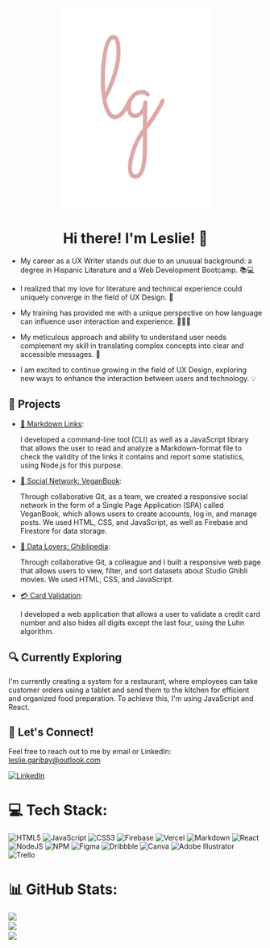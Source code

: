 <div align="center">
  <img src="./logo_LG.png" alt="Hi" width="300" height="400">
</div>

<div align="center">
  <h1> Hi there! I'm Leslie! 👋</h1>
</div>


- My career as a UX Writer stands out due to an unusual background: a degree in Hispanic Literature and a Web Development Bootcamp. 📚💻

- I realized that my love for literature and technical experience could uniquely converge in the field of UX Design. 🎨

- My training has provided me with a unique perspective on how language can influence user interaction and experience. 👩🏻‍💻

- My meticulous approach and ability to understand user needs complement my skill in translating complex concepts into clear and accessible messages. 📝

- I am excited to continue growing in the field of UX Design, exploring new ways to enhance the interaction between users and technology. 💡

## 🚀 Projects

- [🔗 Markdown Links](https://www.npmjs.com/package/md-links-lgr):

    I developed a command-line tool (CLI) as well as a JavaScript library that allows the user to read and analyze a Markdown-format file to check the validity of the links it contains and report some statistics, using Node.js for this purpose.

- [🍎 Social Network: VeganBook](https://dev-008-social-network-veganbook.vercel.app/):

    Through collaborative Git, as a team, we created a responsive social network in the form of a Single Page Application (SPA) called VeganBook, which allows users to create accounts, log in, and manage posts. We used HTML, CSS, and JavaScript, as well as Firebase and Firestore for data storage.

- [🎥 Data Lovers: Ghiblipedia](https://lesliegaribay.github.io/DEV008-data-lovers/):

    Through collaborative Git, a colleague and I built a responsive web page that allows users to view, filter, and sort datasets about Studio Ghibli movies. We used HTML, CSS, and JavaScript.

- [💳 Card Validation](https://lesliegaribay.github.io/DEV008-card-validation/):

    I developed a web application that allows a user to validate a credit card number and also hides all digits except the last four, using the Luhn algorithm.

## 🔍 Currently Exploring

I'm currently creating a system for a restaurant, where employees can take customer orders using a tablet and send them to the kitchen for efficient and organized food preparation. To achieve this, I'm using JavaScript and React.

## 🤝 Let's Connect!

Feel free to reach out to me by email or LinkedIn: 
leslie.garibay@outlook.com

[![LinkedIn](https://img.shields.io/badge/LinkedIn-%230077B5.svg?logo=linkedin&logoColor=white)](https://linkedin.com/in/leslie-garibay)

# 💻 Tech Stack:
![HTML5](https://img.shields.io/badge/html5-%23E34F26.svg?style=for-the-badge&logo=html5&logoColor=white) ![JavaScript](https://img.shields.io/badge/javascript-%23323330.svg?style=for-the-badge&logo=javascript&logoColor=%23F7DF1E) ![CSS3](https://img.shields.io/badge/css3-%231572B6.svg?style=for-the-badge&logo=css3&logoColor=white) ![Firebase](https://img.shields.io/badge/firebase-%23039BE5.svg?style=for-the-badge&logo=firebase) ![Vercel](https://img.shields.io/badge/vercel-%23000000.svg?style=for-the-badge&logo=vercel&logoColor=white) ![Markdown](https://img.shields.io/badge/markdown-%23000000.svg?style=for-the-badge&logo=markdown&logoColor=white) ![React](https://img.shields.io/badge/react-%2320232a.svg?style=for-the-badge&logo=react&logoColor=%2361DAFB) ![NodeJS](https://img.shields.io/badge/node.js-6DA55F?style=for-the-badge&logo=node.js&logoColor=white) ![NPM](https://img.shields.io/badge/NPM-%23000000.svg?style=for-the-badge&logo=npm&logoColor=white) 	![Figma](https://img.shields.io/badge/figma-%23F24E1E.svg?style=for-the-badge&logo=figma&logoColor=white) ![Dribbble](https://img.shields.io/badge/Dribbble-EA4C89?style=for-the-badge&logo=dribbble&logoColor=white) ![Canva](https://img.shields.io/badge/Canva-%2300C4CC.svg?style=for-the-badge&logo=Canva&logoColor=white) ![Adobe Illustrator](https://img.shields.io/badge/adobeillustrator-%23FF9A00.svg?style=for-the-badge&logo=adobeillustrator&logoColor=white) ![Trello](https://img.shields.io/badge/Trello-%23026AA7.svg?style=for-the-badge&logo=Trello&logoColor=white)
# 📊 GitHub Stats:
![](https://github-readme-stats.vercel.app/api?username=LeslieGaribay&theme=calm&hide_border=false&include_all_commits=true&count_private=true)<br/>
![](https://github-readme-streak-stats.herokuapp.com/?user=LeslieGaribay&theme=calm&hide_border=false)<br/>
![](https://github-readme-stats.vercel.app/api/top-langs/?username=LeslieGaribay&theme=calm&hide_border=false&include_all_commits=true&count_private=true&layout=compact)
